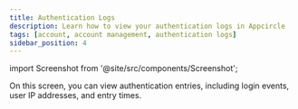 ```yaml
---
title: Authentication Logs
description: Learn how to view your authentication logs in Appcircle
tags: [account, account management, authentication logs]
sidebar_position: 4
---
```


import Screenshot from '@site/src/components/Screenshot';

On this screen, you can view authentication entries, including login events, user IP addresses, and entry times.

<Screenshot url="https://cdn.appcircle.io/docs/assets/BE5444-logs.png" alt="Authentication Logs" />